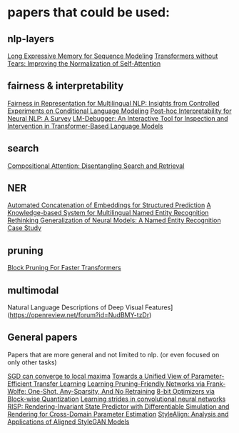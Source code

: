 # papers that could be used:

## nlp-layers
[Long Expressive Memory for Sequence Modeling](https://openreview.net/forum?id=vwj6aUeocyf)
[Transformers without Tears: Improving the Normalization of Self-Attention](https://arxiv.org/abs/1910.05895)

## fairness & interpretability

[Fairness in Representation for Multilingual NLP: Insights from Controlled Experiments on Conditional Language Modeling](https://openreview.net/forum?id=-llS6TiOew)
[Post-hoc Interpretability for Neural NLP: A Survey](https://arxiv.org/abs/2108.04840)
[LM-Debugger: An Interactive Tool for Inspection and Intervention in Transformer-Based Language Models](https://arxiv.org/abs/2204.12130)

## search

[Compositional Attention: Disentangling Search and Retrieval](https://openreview.net/forum?id=IwJPj2MBcIa)

## NER

[Automated Concatenation of Embeddings for Structured Prediction](https://arxiv.org/abs/2010.05006)
[A Knowledge-based System for Multilingual Named Entity Recognition](https://arxiv.org/pdf/2203.00545.pdf)
[Rethinking Generalization of Neural Models: A Named Entity Recognition Case Study](https://arxiv.org/abs/2001.03844)

## pruning

[Block Pruning For Faster Transformers](https://arxiv.org/abs/2109.04838)

## multimodal

Natural Language Descriptions of Deep Visual Features](https://openreview.net/forum?id=NudBMY-tzDr)

## General papers
Papers that are more general and not limited to nlp. (or even focused on only other tasks)

[SGD can converge to local maxima](https://openreview.net/forum?id=9XhPLAjjRB)
[Towards a Unified View of Parameter-Efficient Transfer Learning](https://openreview.net/forum?id=0RDcd5Axok)
[Learning Pruning-Friendly Networks via Frank-Wolfe: One-Shot, Any-Sparsity, And No Retraining](https://openreview.net/forum?id=O1DEtITim__)
[8-bit Optimizers via Block-wise Quantization](https://openreview.net/forum?id=shpkpVXzo3h)
[Learning strides in convolutional neural networks](https://arxiv.org/abs/2202.01653)
[RISP: Rendering-Invariant State Predictor with Differentiable Simulation and Rendering for Cross-Domain Parameter Estimation](https://openreview.net/forum?id=uSE03demja)
[StyleAlign: Analysis and Applications of Aligned StyleGAN Models](https://arxiv.org/abs/2110.11323)
